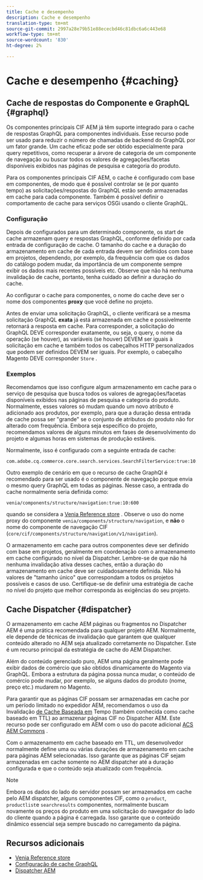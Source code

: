 ```yaml
---
title: Cache e desempenho
description: Cache e desempenho
translation-type: tm+mt
source-git-commit: 2997a28e79b51e88ececbd46c81dbc6a6c443e68
workflow-type: tm+mt
source-wordcount: '830'
ht-degree: 2%

---
```



# Cache e desempenho {#caching}

## Cache de respostas do Componente e GraphQL {#graphql}

Os componentes principais CIF AEM já têm suporte integrado para o cache de respostas GraphQL para componentes individuais. Esse recurso pode ser usado para reduzir o número de chamadas de backend do GraphQL por um fator grande. Um cache eficaz pode ser obtido especialmente para query repetitivos, como recuperar a árvore de categoria de um componente de navegação ou buscar todos os valores de agregações/facetas disponíveis exibidos nas páginas de pesquisa e categoria do produto.

Para os componentes principais CIF AEM, o cache é configurado com base em componentes, de modo que é possível controlar se (e por quanto tempo) as solicitações/respostas do GraphQL estão sendo armazenadas em cache para cada componente. Também é possível definir o comportamento de cache para serviços OSGi usando o cliente GraphQL.

### Configuração

Depois de configurados para um determinado componente, os start de cache armazenam query e respostas GraphQL, conforme definido por cada entrada de configuração de cache. O tamanho do cache e a duração do armazenamento em cache de cada entrada devem ser definidos com base em projetos, dependendo, por exemplo, da frequência com que os dados do catálogo podem mudar, da importância de um componente sempre exibir os dados mais recentes possíveis etc. Observe que não há nenhuma invalidação de cache, portanto, tenha cuidado ao definir a duração do cache.

Ao configurar o cache para componentes, o nome do cache deve ser o nome dos componentes **proxy** que você define no projeto.

Antes de enviar uma solicitação GraphQL, o cliente verificará se a mesma solicitação GraphQL **exata** já está armazenada em cache e possivelmente retornará a resposta em cache. Para corresponder, a solicitação do GraphQL DEVE corresponder exatamente, ou seja, o query, o nome da operação (se houver), as variáveis (se houver) DEVEM ser iguais à solicitação em cache e também todos os cabeçalhos HTTP personalizados que podem ser definidos DEVEM ser iguais. Por exemplo, o cabeçalho Magento DEVE corresponder `Store` .

### Exemplos

Recomendamos que isso configure algum armazenamento em cache para o serviço de pesquisa que busca todos os valores de agregações/facetas disponíveis exibidos nas páginas de pesquisa e categoria do produto. Normalmente, esses valores só mudam quando um novo atributo é adicionado aos produtos, por exemplo, para que a duração dessa entrada de cache possa ser &quot;grande&quot; se o conjunto de atributos do produto não for alterado com frequência. Embora seja específico do projeto, recomendamos valores de alguns minutos em fases de desenvolvimento do projeto e algumas horas em sistemas de produção estáveis.

Normalmente, isso é configurado com a seguinte entrada de cache:

```
com.adobe.cq.commerce.core.search.services.SearchFilterService:true:10:3600
```

Outro exemplo de cenário em que o recurso de cache GraphQl é recomendado para ser usado é o componente de navegação porque envia o mesmo query GraphQL em todas as páginas. Nesse caso, a entrada do cache normalmente seria definida como:

```
venia/components/structure/navigation:true:10:600
```

quando se considera a [Venia Reference store](https://github.com/adobe/aem-cif-guides-venia) . Observe o uso do nome proxy do componente `venia/components/structure/navigation`, e **não** o nome do componente de navegação CIF (`core/cif/components/structure/navigation/v1/navigation`).

O armazenamento em cache para outros componentes deve ser definido com base em projetos, geralmente em coordenação com o armazenamento em cache configurado no nível da Dispatcher. Lembre-se de que não há nenhuma invalidação ativa desses caches, então a duração do armazenamento em cache deve ser cuidadosamente definida. Não há valores de &quot;tamanho único&quot; que correspondam a todos os projetos possíveis e casos de uso. Certifique-se de definir uma estratégia de cache no nível do projeto que melhor corresponda às exigências do seu projeto.

## Cache Dispatcher {#dispatcher}

O armazenamento em cache AEM páginas ou fragmentos no Dispatcher [](https://docs.adobe.com/content/help/pt-BR/experience-manager-dispatcher/using/dispatcher.translate.html) AEM é uma prática recomendada para qualquer projeto AEM. Normalmente, ele depende de técnicas de invalidação que garantem que qualquer conteúdo alterado no AEM seja atualizado corretamente no Dispatcher. Este é um recurso principal da estratégia de cache do AEM Dispatcher.

Além do conteúdo gerenciado puro, AEM uma página geralmente pode exibir dados de comércio que são obtidos dinamicamente do Magento via GraphQL. Embora a estrutura da página possa nunca mudar, o conteúdo de comércio pode mudar, por exemplo, se alguns dados do produto (nome, preço etc.) mudarem no Magento.

Para garantir que as páginas CIF possam ser armazenadas em cache por um período limitado no expedidor AEM, recomendamos o uso da Invalidação [de Cache Baseada em](https://docs.adobe.com/content/help/en/experience-manager-dispatcher/using/configuring/dispatcher-configuration.html#configuring-time-based-cache-invalidation-enablettl) Tempo (também conhecida como cache baseado em TTL) ao armazenar páginas CIF no Dispatcher AEM. Este recurso pode ser configurado em AEM com o uso do pacote adicional [ACS AEM Commons](https://adobe-consulting-services.github.io/acs-aem-commons/) .

Com o armazenamento em cache baseado em TTL, um desenvolvedor normalmente define uma ou várias durações de armazenamento em cache para páginas AEM selecionadas. Isso garante que as páginas CIF sejam armazenadas em cache somente no AEM dispatcher até a duração configurada e que o conteúdo seja atualizado com frequência.

>[!NOTE]
>
>Embora os dados do lado do servidor possam ser armazenados em cache pelo AEM dispatcher, alguns componentes CIF, como o `product`, `productlist`e `searchresults` componentes, normalmente buscam novamente os preços do produto em uma solicitação do navegador do lado do cliente quando a página é carregada. Isso garante que o conteúdo dinâmico essencial seja sempre buscado no carregamento da página.

## Recursos adicionais

- [Venia Reference store](https://github.com/adobe/aem-cif-guides-venia)
- [Configuração de cache GraphQL](https://github.com/adobe/commerce-cif-graphql-client#caching)
- [Dispatcher AEM](https://docs.adobe.com/content/help/pt-BR/experience-manager-dispatcher/using/dispatcher.translate.html)